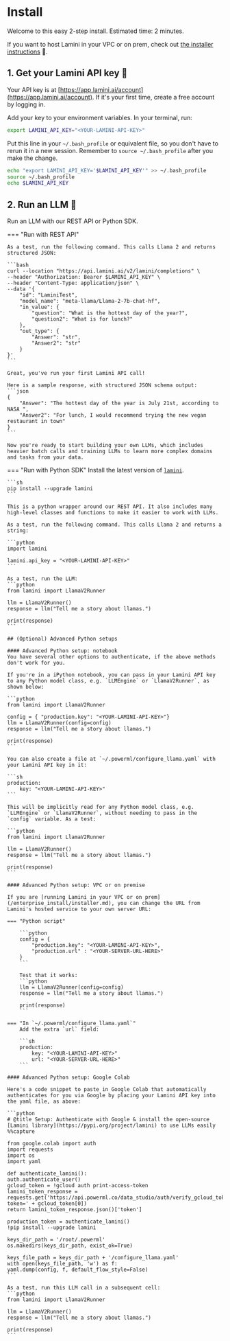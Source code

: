 # Install

Welcome to this easy 2-step install. Estimated time: 2 minutes.

If you want to host Lamini in your VPC or on prem, check out [the installer instructions](/enterprise_install/installer.md) 🔗.

## 1. Get your Lamini API key 🔑
Your API key is at [https://app.lamini.ai/account](https://app.lamini.ai/account). If it's your first time, create a free account by logging in.


Add your key to your environment variables. In your terminal, run:
```bash
export LAMINI_API_KEY="<YOUR-LAMINI-API-KEY>"
```

Put this line in your `~/.bash_profile` or equivalent file, so you don't have to rerun it in a new session. Remember to `source ~/.bash_profile` after you make the change.

```bash
echo "export LAMINI_API_KEY='$LAMINI_API_KEY'" >> ~/.bash_profile
source ~/.bash_profile
echo $LAMINI_API_KEY
```

## 2. Run an LLM 🦙

Run an LLM with our REST API or Python SDK.

=== "Run with REST API"

    As a test, run the following command. This calls Llama 2 and returns structured JSON:

    ```bash
    curl --location "https://api.lamini.ai/v2/lamini/completions" \
    --header "Authorization: Bearer $LAMINI_API_KEY" \
    --header "Content-Type: application/json" \
    --data '{
        "id": "LaminiTest",
        "model_name": "meta-llama/Llama-2-7b-chat-hf",
        "in_value": {
            "question": "What is the hottest day of the year?",
            "question2": "What is for lunch?"
        },
        "out_type": {
            "Answer": "str",
            "Answer2": "str"
        }
    }'
    ```

    Great, you've run your first Lamini API call! 

    Here is a sample response, with structured JSON schema output:
    ```json
    {
        "Answer": "The hottest day of the year is July 21st, according to NASA ",
        "Answer2": "For lunch, I would recommend trying the new vegan restaurant in town"
    }
    ```

    Now you're ready to start building your own LLMs, which includes heavier batch calls and training LLMs to learn more complex domains and tasks from your data.

=== "Run with Python SDK"
    Install the latest version of [`lamini`](https://pypi.org/project/lamini/).

    ```sh
    pip install --upgrade lamini
    ```

    This is a python wrapper around our REST API. It also includes many high-level classes and functions to make it easier to work with LLMs.

    As a test, run the following command. This calls Llama 2 and returns a string:

    ```python
    import lamini

    lamini.api_key = "<YOUR-LAMINI-API-KEY>"
    ```

    As a test, run the LLM:
    ```python
    from lamini import LlamaV2Runner
    
    llm = LlamaV2Runner()
    response = llm("Tell me a story about llamas.")
    
    print(response)
    ```

    ## (Optional) Advanced Python setups

    #### Advanced Python setup: notebook
    You have several other options to authenticate, if the above methods don't work for you.

    If you're in a iPython notebook, you can pass in your Lamini API key to any Python model class, e.g. `LLMEngine` or `LlamaV2Runner`, as shown below:

    ```python
    from lamini import LlamaV2Runner
    
    config = { "production.key": "<YOUR-LAMINI-API-KEY>"}
    llm = LlamaV2Runner(config=config)
    response = llm("Tell me a story about llamas.")

    print(response)
    ```

    You can also create a file at `~/.powerml/configure_llama.yaml` with your Lamini API key in it:

    ```sh
    production:
        key: "<YOUR-LAMINI-API-KEY>"
    ```

    This will be implicitly read for any Python model class, e.g. `LLMEngine` or `LlamaV2Runner`, without needing to pass in the `config` variable. As a test:

    ```python
    from lamini import LlamaV2Runner
    
    llm = LlamaV2Runner()
    response = llm("Tell me a story about llamas.")

    print(response)
    ```

    #### Advanced Python setup: VPC or on premise

    If you are [running Lamini in your VPC or on prem](/enterprise_install/installer.md), you can change the URL from Lamini's hosted service to your own server URL:

    === "Python script"

        ```python
        config = { 
            "production.key": "<YOUR-LAMINI-API-KEY>",
            "production.url" : "<YOUR-SERVER-URL-HERE>"
        }
        ```

        Test that it works:
        ```python
        llm = LlamaV2Runner(config=config)
        response = llm("Tell me a story about llamas.")
        
        print(response)
        ```

    === "In `~/.powerml/configure_llama.yaml`"
        Add the extra `url` field:

        ```sh
        production:
            key: "<YOUR-LAMINI-API-KEY>"
            url: "<YOUR-SERVER-URL-HERE>"
        ```

    #### Advanced Python setup: Google Colab

    Here's a code snippet to paste in Google Colab that automatically authenticates for you via Google by placing your Lamini API key into the yaml file, as above:

    ```python
    # @title Setup: Authenticate with Google & install the open-source [Lamini library](https://pypi.org/project/lamini) to use LLMs easily
    %%capture

    from google.colab import auth
    import requests
    import os
    import yaml

    def authenticate_lamini():
    auth.authenticate_user()
    gcloud_token = !gcloud auth print-access-token
    lamini_token_response = requests.get('https://api.powerml.co/data_studio/auth/verify_gcloud_token?token=' + gcloud_token[0])
    return lamini_token_response.json()['token']

    production_token = authenticate_lamini()
    !pip install --upgrade lamini

    keys_dir_path = '/root/.powerml'
    os.makedirs(keys_dir_path, exist_ok=True)

    keys_file_path = keys_dir_path + '/configure_llama.yaml'
    with open(keys_file_path, 'w') as f:
    yaml.dump(config, f, default_flow_style=False)
    ```

    As a test, run this LLM call in a subsequent cell:
    ```python
    from lamini import LlamaV2Runner

    llm = LlamaV2Runner()
    response = llm("Tell me a story about llamas.")

    print(response)
    ```